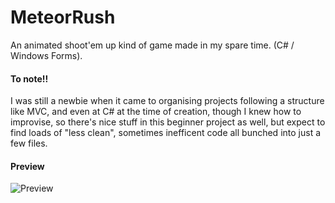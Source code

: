 # MeteorRush
An animated shoot'em up kind of game made in my spare time. (C# / Windows Forms).

#### To note!!
I was still a newbie when it came to organising projects following a structure like MVC, and even at C# at the time of creation, though I knew how to improvise, so there's nice stuff in this beginner project as well, but expect to find loads of "less clean", sometimes inefficent code all bunched into just a few files.

#### Preview
![Preview](https://i.imgur.com/iBIZLPk.png)

